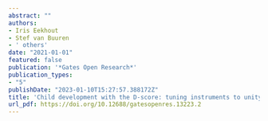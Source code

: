 ```yaml
---
abstract: ""
authors:
- Iris Eekhout
- Stef van Buuren
- ' others'
date: "2021-01-01"
featured: false
publication: '*Gates Open Research*'
publication_types:
- "5"
publishDate: "2023-01-10T15:27:57.388172Z"
title: 'Child development with the D-score: tuning instruments to unity'
url_pdf: https://doi.org/10.12688/gatesopenres.13223.2
---
```


